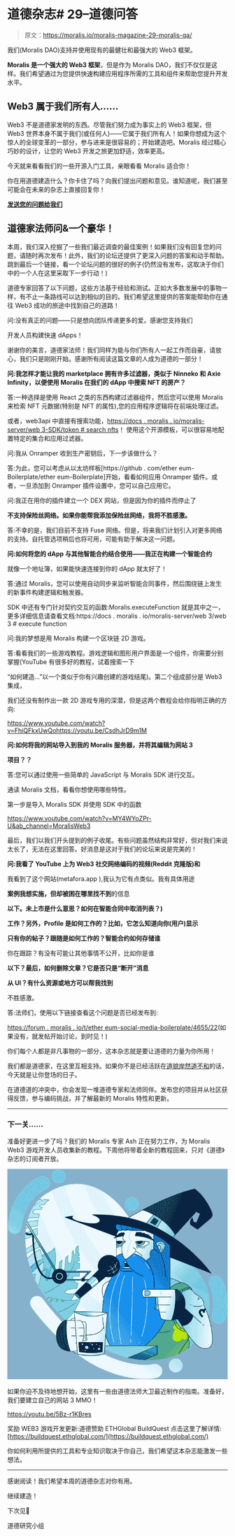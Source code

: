 # 道德杂志# 29–道德问答

> 原文：<https://moralis.io/moralis-magazine-29-moralis-qa/>

我们(Moralis DAO)支持并使用现有的最健壮和最强大的 Web3 框架。

**Moralis 是一个强大的 Web3 框架**，但是作为 Moralis DAO，我们不仅仅是这样。我们希望通过为您提供快速构建应用程序所需的工具和组件来帮助您提升开发水平。

## **Web3 属于我们所有人……**

Web3 不是道德家发明的东西。尽管我们努力成为事实上的 Web3 框架，但 Web3 世界本身不属于我们(或任何人)——它属于我们所有人！如果你想成为这个惊人的全球变革的一部分，参与进来是很容易的；开始建造吧。Moralis 经过精心巧妙的设计，让您的 Web3 开发之旅更加舒适，效率更高。

今天就来看看我们的一些开源入门工具，亲眼看看 Moralis 适合你！

你在用道德建造什么？你卡住了吗？向我们提出问题和意见。谁知道呢，我们甚至可能会在未来的杂志上直接回复你！

[**发送您的问题给我们**](https://ivanontech.typeform.com/to/R9K5lnGe)

## **道德家法师问&一个豪华！**

本周，我们深入挖掘了一些我们最近调查的最佳案例！如果我们没有回复您的问题，请随时再次发布！此外，我们的论坛还提供了更深入问题的答案和动手帮助。跳到最后一个链接，看一个论坛问题的很好的例子(仍然没有发布，这取决于你们中的一个人在这里采取下一步行动！)

道德专家回答了以下问题，这些方法基于经验和测试。正如大多数发展中的事物一样，有不止一条路线可以达到相似的目的。我们希望这里提供的答案能帮助你在通往 Web3 成功的旅途中找到自己的道路！

问:没有真正的问题——只是想向团队传递更多的爱。感谢您支持我们

开发人员构建快速 dApps！

谢谢你的美言，道德家法师！我们同样为能与你们所有人一起工作而自豪，请放心，我们只是刚刚开始。感谢所有阅读这篇文章的人成为道德的一部分！

**问:我怎样才能让我的 marketplace 拥有许多过滤器，类似于 Ninneko 和 Axie Infinity，以便使用 Moralis 在我们的 dApp 中搜索 NFT 的房产？**

答:一种选择是使用 React 之类的东西构建过滤器组件，然后您可以使用 Moralis 来检索 NFT 元数据(特别是 NFT 的属性),您的应用程序逻辑将在前端处理过滤。

或者，web3api 中直接有搜索功能，[https://docs . moralis . io/moralis-server/web 3-SDK/token # search nfts](https://docs.moralis.io/moralis-server/web3-sdk/token#searchnfts)！
使用这个开源模板，可以很容易地配置特定的集合和应用过滤器。

问:我从 Onramper 收到生产密钥后，下一步该做什么？

答:为此，您可以考虑从以太坊样板[https://github . com/ether eum-Boilerplate/ether eum-Boilerplate]开始，看看如何应用 Onramper 插件。或者，一旦添加到 Onramper 插件设置中，您可以自己应用它。

问:我正在用你的插件建立一个 DEX 网站，但是因为你的插件而停止了

**不支持保险丝网络。如果你能帮我添加保险丝网络，我将不胜感激。**

答:不幸的是，我们目前不支持 Fuse 网络。但是，将来我们计划引入对更多网络的支持。自托管选项稍后也将可用，可能有助于解决这一问题。

**问:如何将您的 dApp 与其他智能合约结合使用——我正在构建一个智能合约**

就像一个地址簿，如果能快速连接到你的 dApp 就太好了！

答:通过 Moralis，您可以使用自动同步来监听智能合同事件，然后围绕链上发生的新事件构建逻辑和触发器。

SDK 中还有专门针对契约交互的函数:Moralis.executeFunction 就是其中之一，更多详细信息请查看文档:https://docs . moralis . io/moralis-server/web 3/web 3 # execute function

问:我的梦想是用 Moralis 构建一个区块链 2D 游戏。

答:看看我们的一些游戏教程。游戏逻辑和图形用户界面是一个组件，你需要分别掌握(YouTube 有很多好的教程，试着搜索一下

“如何建造…”以一个类似于你有兴趣创建的游戏结尾)。第二个组成部分是 Web3 集成，

我们还没有制作出一款 2D 游戏专用的深潜，但是这两个教程会给你指明正确的方向:

https://www.youtube.com/watch?v=FhiQFkxUwQohttps://youtu.be/CsdhJrD9m1M

**问:如何将我的网站导入到我的 Moralis 服务器，并将其编辑为网站 3**

**项目？？**

答:您可以通过使用一些简单的 JavaScript 与 Moralis SDK 进行交互。

通读 Moralis 文档，看看你想使用哪些特性。

第一步是导入 Moralis SDK 并使用 SDK 中的函数

https://www.youtube.com/watch?v=MY4WYoZPr-U&ab_channel=MoralisWeb3

最后，我们以我们开头提到的例子收尾。有些问题虽然结构非常好，但对我们来说太长了，无法在这里回答。好消息是这对于我们的论坛来说是完美的！

**问:我看了 YouTube 上为 Web3 社交网络编码的视频(Reddit 克隆版)和**

我看到了这个网站(metafora.app ),我认为它有点类似。我有具体用途

**案例我想实施，但却被困在哪里找不到**的信息

**以下。未上市是什么意思？如何在智能合同中取消列表？)**

**工作？另外，Profile 是如何工作的？比如，它怎么知道向你(用户)显示**

**只有你的帖子？跟随是如何工作的？智能合约如何存储谁**

你在跟踪？有没有可能让其他事情不公开，比如你是谁

**以下？最后，如何删除文章？它是否只是“断开”消息**

**从 UI？有什么资源或地方可以帮我找到**

不胜感激。

答:法师们，使用以下链接查看这个问题是否已经发布到:

[https://forum . moralis . io/t/ether eum-social-media-boilerplate/4655/22](https://forum.moralis.io/t/ethereum-social-media-boilerplate/4655/22)(如果没有，就发帖开始讨论，到时见！)

你们每个人都是非凡事物的一部分，这本杂志就是要让道德的力量为你所用！

我们都是道德家，在这里互相支持。如果你不是已经活跃在[道貌岸然道不和](https://discord.com/invite/P9N9HF97hH)的话，今天就是让你登场的日子。

在道德道的冲突中，你会发现一堆道德专家和法师同伴。发布您的项目并从社区获得反馈，参与编码挑战，并了解最新的 Moralis 特性和更新。

* * *

### **下一关……**

准备好更进一步了吗？我们的 Moralis 专家 Ash 正在努力工作，为 Moralis Web3 游戏开发人员收集新的教程。下周他将带着全新的教程回来，只对《道德》杂志的订阅者开放。

![](img/1d3a45ad153a1620eaad3d7ea212e901.png)

如果你迫不及待地想开始，这里有一些由道德法师大卫最近制作的指南。准备好，我们要建立自己的网站 3 MMO！

https://youtu.be/5Bz-r1KBres

奖励 WEB3 游戏开发更新:道德赞助 ETHGlobal BuildQuest 点击这里了解详情:[https://buildquest.ethglobal.com/](https://buildquest.ethglobal.com/)

你如何利用所提供的工具和专业知识取决于你自己，我们希望这本杂志能激发一些想法。

* * *

感谢阅读！我们希望本周的道德杂志对你有用。

继续建造！

下次见💚

道德研究小组